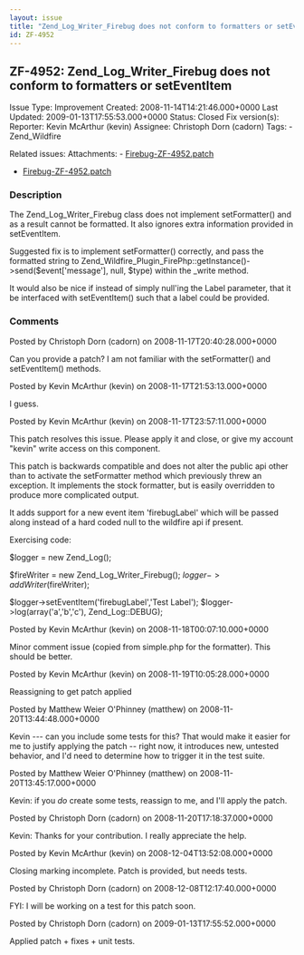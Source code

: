 ```yaml
---
layout: issue
title: "Zend_Log_Writer_Firebug does not conform to formatters or setEventItem"
id: ZF-4952
---
```


ZF-4952: Zend\_Log\_Writer\_Firebug does not conform to formatters or setEventItem
----------------------------------------------------------------------------------

 Issue Type: Improvement Created: 2008-11-14T14:21:46.000+0000 Last Updated: 2009-01-13T17:55:53.000+0000 Status: Closed Fix version(s): 
 Reporter:  Kevin McArthur (kevin)  Assignee:  Christoph Dorn (cadorn)  Tags: - Zend\_Wildfire
 
 Related issues: 
 Attachments: - [Firebug-ZF-4952.patch](/issues/secure/attachment/11643/Firebug-ZF-4952.patch)
- [Firebug-ZF-4952.patch](/issues/secure/attachment/11642/Firebug-ZF-4952.patch)
 
### Description

The Zend\_Log\_Writer\_Firebug class does not implement setFormatter() and as a result cannot be formatted. It also ignores extra information provided in setEventItem.

Suggested fix is to implement setFormatter() correctly, and pass the formatted string to Zend\_Wildfire\_Plugin\_FirePhp::getInstance()->send($event['message'], null, $type) within the \_write method.

It would also be nice if instead of simply null'ing the Label parameter, that it be interfaced with setEventItem() such that a label could be provided.

 

 

### Comments

Posted by Christoph Dorn (cadorn) on 2008-11-17T20:40:28.000+0000

Can you provide a patch? I am not familiar with the setFormatter() and setEventItem() methods.

 

 

Posted by Kevin McArthur (kevin) on 2008-11-17T21:53:13.000+0000

I guess.

 

 

Posted by Kevin McArthur (kevin) on 2008-11-17T23:57:11.000+0000

This patch resolves this issue. Please apply it and close, or give my account "kevin" write access on this component.

This patch is backwards compatible and does not alter the public api other than to activate the setFormatter method which previously threw an exception. It implements the stock formatter, but is easily overridden to produce more complicated output.

It adds support for a new event item 'firebugLabel' which will be passed along instead of a hard coded null to the wildfire api if present.

Exercising code:

$logger = new Zend\_Log();

$fireWriter = new Zend\_Log\_Writer\_Firebug(); $logger->addWriter($fireWriter);

$logger->setEventItem('firebugLabel','Test Label'); $logger->log(array('a','b','c'), Zend\_Log::DEBUG);

 

 

Posted by Kevin McArthur (kevin) on 2008-11-18T00:07:10.000+0000

Minor comment issue (copied from simple.php for the formatter). This should be better.

 

 

Posted by Kevin McArthur (kevin) on 2008-11-19T10:05:28.000+0000

Reassigning to get patch applied

 

 

Posted by Matthew Weier O'Phinney (matthew) on 2008-11-20T13:44:48.000+0000

Kevin --- can you include some tests for this? That would make it easier for me to justify applying the patch -- right now, it introduces new, untested behavior, and I'd need to determine how to trigger it in the test suite.

 

 

Posted by Matthew Weier O'Phinney (matthew) on 2008-11-20T13:45:17.000+0000

Kevin: if you _do_ create some tests, reassign to me, and I'll apply the patch.

 

 

Posted by Christoph Dorn (cadorn) on 2008-11-20T17:18:37.000+0000

Kevin: Thanks for your contribution. I really appreciate the help.

 

 

Posted by Kevin McArthur (kevin) on 2008-12-04T13:52:08.000+0000

Closing marking incomplete. Patch is provided, but needs tests.

 

 

Posted by Christoph Dorn (cadorn) on 2008-12-08T12:17:40.000+0000

FYI: I will be working on a test for this patch soon.

 

 

Posted by Christoph Dorn (cadorn) on 2009-01-13T17:55:52.000+0000

Applied patch + fixes + unit tests.

 

 